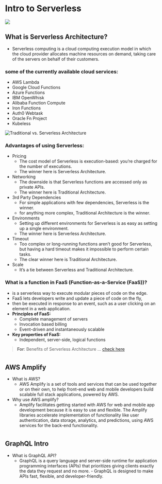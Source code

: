 # Intro to Serverless
![](https://www.simform.com/wp-content/uploads/2017/12/serverless-application-2.png)
## What is Serverless Architecture?
- Serverless computing is a cloud computing execution model in which the cloud provider allocates machine resources on demand, taking care of the servers on behalf of their customers.
### some of the currently available cloud services:
- AWS Lambda
- Google Cloud Functions
- Azure Functions
- IBM OpenWhisk
- Alibaba Function Compute
- Iron Functions
- Auth0 Webtask
- Oracle Fn Project
- Kubeless

![Traditional vs. Serverless Architecture](https://thinkpalm.com/wp-content/uploads/2017/01/Traditional-Architecture-versus-Serverless-Architecture.jpg)
### Advantages of using Serverless:
- Pricing
  - The cost model of Serverless is execution-based: you’re charged for the number of executions.
  - The winner here is Serverless Architecture.
- Networking
  -  The downside is that Serverless functions are accessed only as private APIs.
  -  The winner here is Traditional Architecture.
- 3rd Party Dependencies
  - For simple applications with few dependencies, Serverless is the winner.
  - for anything more complex, Traditional Architecture is the winner.
- Environments
  - Setting up different environments for Serverless is as easy as setting up a single environment.
  - The winner here is Serverless Architecture.
- Timeout
  -  Too complex or long-running functions aren’t good for Serverless, but having a hard timeout makes it impossible to perform certain tasks. 
  -  The clear winner here is Traditional Architecture.
- Scale
  - It’s a tie between Serverless and Traditional Architecture.

### What is a function in FaaS (Function-as-a-Service (FaaS))?
-  is a serverless way to execute modular pieces of code on the edge.
-  FaaS lets developers write and update a piece of code on the fly,
-  then be executed in response to an event, such as a user clicking on an element in a web application.
- **Principles of FaaS:**
  - Complete management of servers
  - Invocation based billing
  - Event-driven and instantaneously scalable
- **Key properties of FaaS:**
  - Independent, server-side, logical functions
 >
 > **For**: Benefits of Serverless Architecture ... [check here](https://hackernoon.com/what-is-serverless-architecture-what-are-its-pros-and-cons-cc4b804022e9)
 #
 ## AWS Amplify
 - What is AWS?
   - AWS Amplify is a set of tools and services that can be used together or on their own, to help front-end web and mobile developers build scalable full stack applications, powered by AWS.
- Why use AWS amplify?
  - Amplify facilitates getting started with AWS for web and mobile app development because it is easy to use and flexible. The Amplify libraries accelerate implementation of functionality like user authentication, data storage, analytics, and predictions, using AWS services for the back-end functionality.
#
## GraphQL Intro 
- What is GraphQL API?
  - GraphQL is a query language and server-side runtime for application programming interfaces (APIs) that prioritizes giving clients exactly the data they request and no more.   - GraphQL is designed to make APIs fast, flexible, and developer-friendly.
